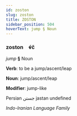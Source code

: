 ```yaml
---
id: zoston
slug: zoston
title: ZOSTON
sidebar_position: 504
hoverText: jump § Noun
---
```


### zoston&emsp;<span kind="abugida">ⱴ́c̃</span>

*jump* **§** Noun

**Verb**: to be a jump/ascent/leap

**Noun**: jump/ascent/leap

**Modifier**: jump-like

Persian جستن jastan undefined

*Indo-Iranian Language Family*